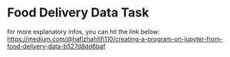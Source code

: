 # Food Delivery Data Task <br>
for more explanatory infos, you can hit the link below:
https://medium.com/@hafizhahfifi110/creating-a-program-on-jupyter-from-food-delivery-data-b527d8dd6baf
